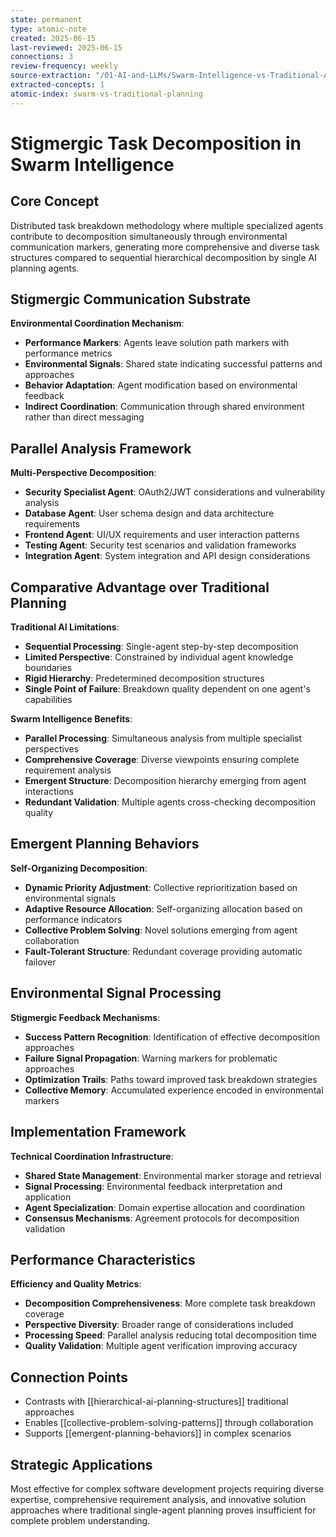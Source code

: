 ```yaml
---
state: permanent
type: atomic-note
created: 2025-06-15
last-reviewed: 2025-06-15
connections: 3
review-frequency: weekly
source-extraction: "/01-AI-and-LLMs/Swarm-Intelligence-vs-Traditional-AI-Planning-Integration-Analysis-2025.md"
extracted-concepts: 1
atomic-index: swarm-vs-traditional-planning
---
```


# Stigmergic Task Decomposition in Swarm Intelligence

## Core Concept

Distributed task breakdown methodology where multiple specialized agents contribute to decomposition simultaneously through environmental communication markers, generating more comprehensive and diverse task structures compared to sequential hierarchical decomposition by single AI planning agents.

## Stigmergic Communication Substrate

**Environmental Coordination Mechanism**:
- **Performance Markers**: Agents leave solution path markers with performance metrics
- **Environmental Signals**: Shared state indicating successful patterns and approaches
- **Behavior Adaptation**: Agent modification based on environmental feedback
- **Indirect Coordination**: Communication through shared environment rather than direct messaging

## Parallel Analysis Framework

**Multi-Perspective Decomposition**:
- **Security Specialist Agent**: OAuth2/JWT considerations and vulnerability analysis
- **Database Agent**: User schema design and data architecture requirements
- **Frontend Agent**: UI/UX requirements and user interaction patterns  
- **Testing Agent**: Security test scenarios and validation frameworks
- **Integration Agent**: System integration and API design considerations

## Comparative Advantage over Traditional Planning

**Traditional AI Limitations**:
- **Sequential Processing**: Single-agent step-by-step decomposition
- **Limited Perspective**: Constrained by individual agent knowledge boundaries
- **Rigid Hierarchy**: Predetermined decomposition structures
- **Single Point of Failure**: Breakdown quality dependent on one agent's capabilities

**Swarm Intelligence Benefits**:
- **Parallel Processing**: Simultaneous analysis from multiple specialist perspectives
- **Comprehensive Coverage**: Diverse viewpoints ensuring complete requirement analysis
- **Emergent Structure**: Decomposition hierarchy emerging from agent interactions
- **Redundant Validation**: Multiple agents cross-checking decomposition quality

## Emergent Planning Behaviors

**Self-Organizing Decomposition**:
- **Dynamic Priority Adjustment**: Collective reprioritization based on environmental signals
- **Adaptive Resource Allocation**: Self-organizing allocation based on performance indicators
- **Collective Problem Solving**: Novel solutions emerging from agent collaboration
- **Fault-Tolerant Structure**: Redundant coverage providing automatic failover

## Environmental Signal Processing

**Stigmergic Feedback Mechanisms**:
- **Success Pattern Recognition**: Identification of effective decomposition approaches
- **Failure Signal Propagation**: Warning markers for problematic approaches
- **Optimization Trails**: Paths toward improved task breakdown strategies
- **Collective Memory**: Accumulated experience encoded in environmental markers

## Implementation Framework

**Technical Coordination Infrastructure**:
- **Shared State Management**: Environmental marker storage and retrieval
- **Signal Processing**: Environmental feedback interpretation and application
- **Agent Specialization**: Domain expertise allocation and coordination
- **Consensus Mechanisms**: Agreement protocols for decomposition validation

## Performance Characteristics

**Efficiency and Quality Metrics**:
- **Decomposition Comprehensiveness**: More complete task breakdown coverage
- **Perspective Diversity**: Broader range of considerations included
- **Processing Speed**: Parallel analysis reducing total decomposition time
- **Quality Validation**: Multiple agent verification improving accuracy

## Connection Points

- Contrasts with [[hierarchical-ai-planning-structures]] traditional approaches
- Enables [[collective-problem-solving-patterns]] through collaboration
- Supports [[emergent-planning-behaviors]] in complex scenarios

## Strategic Applications

Most effective for complex software development projects requiring diverse expertise, comprehensive requirement analysis, and innovative solution approaches where traditional single-agent planning proves insufficient for complete problem understanding.